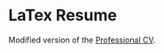 # LaTex Resume

Modified version of the [Professional CV](https://www.sharelatex.com/templates/cv-or-resume/professional-cv).
